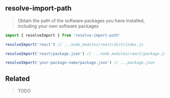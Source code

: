 ## resolve-import-path

> Obtain the path of the software packages you have installed, including your own software packages

```ts
import { resolveImport } from 'resolve-import-path'

resolveImport('react') // ...node_modules/react/dist/index.js

resolveImport('react/package.json') // ...node_modules/react/package.json

resolveImport('your-package-name/package.json') // ...package.json
```

## Related

> TODO